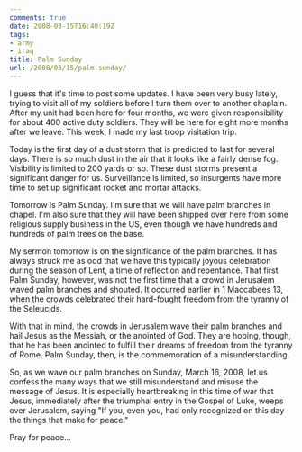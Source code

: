 ```yaml
---
comments: true
date: 2008-03-15T16:40:19Z
tags:
- army
- iraq
title: Palm Sunday
url: /2008/03/15/palm-sunday/
---
```


<p>I guess that it's time to post some updates. I have been very busy lately, trying to visit all of my soldiers before I turn them over to another chaplain. After my unit had been here for four months, we were given responsibility for about 400 active duty soldiers. They will be here for eight more months after we leave. This week, I made my last troop visitation trip.</p>
<p>Today is the first day of a dust storm that is predicted to last for several days. There is so much dust in the air that it looks like a fairly dense fog. Visibility is limited to 200 yards or so. These dust storms present a significant danger for us. Surveillance is limited, so insurgents have more time to set up significant rocket and mortar attacks.</p>
<p>Tomorrow is Palm Sunday. I'm sure that we will have palm branches in chapel. I'm also sure that they will have been shipped over here from some religious supply business in the US, even though we have hundreds and hundreds of palm trees on the base.</p>
<p>My sermon tomorrow is on the significance of the palm branches. It has always struck me as odd that we have this typically joyous celebration during the season of Lent, a time of reflection and repentance. That first Palm Sunday, however, was not the first time that a crowd in Jerusalem waved palm branches and shouted. It occurred earlier in 1 Maccabees 13, when the crowds celebrated their hard-fought freedom from the tyranny of the Seleucids.</p>
<p>With that in mind, the crowds in Jerusalem wave their palm branches and hail Jesus as the Messiah, or the anointed of God. They are hoping, though, that he has been anointed to fulfill their dreams of freedom from the tyranny of Rome. Palm Sunday, then, is the commemoration of a misunderstanding.</p>
<p>So, as we wave our palm branches on Sunday, March 16, 2008, let us confess the many ways that we still misunderstand and misuse the message of Jesus. It is especially heartbreaking in this time of war that Jesus, immediately after the triumphal entry in the Gospel of Luke, weeps over Jerusalem, saying "If you, even you, had only recognized on this day the things that make for peace."</p>
<p>Pray for peace...</p>
